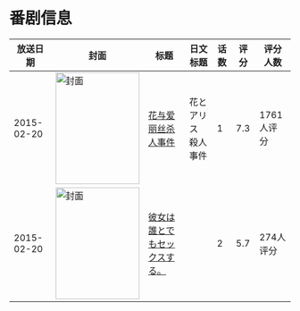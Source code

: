 # 番剧信息

|放送日期|封面|标题|日文标题|话数|评分|评分人数|
|---|---|---|---|---|---|---|
|2015-02-20|<img src="//lain.bgm.tv/pic/cover/c/13/ed/115732_ae4L6.jpg" alt="封面" style="width:150px;height:200px;object-fit:cover;">|[花与爱丽丝杀人事件](https://bangumi.tv/subject/115732)|花とアリス 殺人事件|1|7.3|1761人评分|
|2015-02-20|<img src="/img/no_icon_subject.png" alt="封面" style="width:150px;height:200px;object-fit:cover;">|[彼女は誰とでもセックスする。](https://bangumi.tv/subject/121883)||2|5.7|274人评分|
